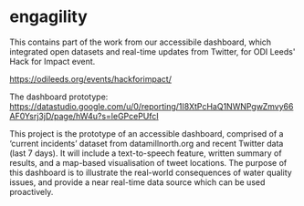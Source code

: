 # engagility

This contains part of the work from our accessibile dashboard, which integrated open datasets and real-time updates from Twitter, for ODI Leeds' Hack for Impact event.

https://odileeds.org/events/hackforimpact/

The dashboard prototype:
https://datastudio.google.com/u/0/reporting/1I8XtPcHaQ1NWNPgwZmvy66AF0Ysrj3jD/page/hW4u?s=leGPcePUfcI

This project is the prototype of an accessible dashboard, comprised of a ‘current incidents’ dataset from datamillnorth.org and recent Twitter data (last 7 days). It will include a text-to-speech feature, written summary of results, and a map-based visualisation of tweet locations. The purpose of this dashboard is to illustrate the real-world consequences of water quality issues, and provide a near real-time data source which can be used proactively.

